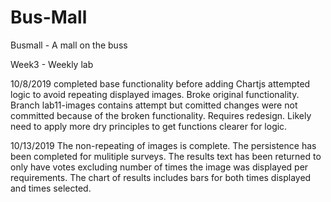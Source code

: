# Bus-Mall
Busmall - A mall on the buss

Week3 - Weekly lab

10/8/2019 completed base functionality before adding Chartjs
attempted logic to avoid repeating displayed images.  Broke original functionality.
Branch lab11-images contains attempt but comitted changes were not committed because of the broken functionality.  Requires redesign.  Likely need to apply more dry principles to get functions clearer for logic.

10/13/2019
The non-repeating of images is complete.  The persistence has been completed for mulitiple surveys.
The results text has been returned to only have votes excluding number of times the image was displayed per requirements.  The chart of results includes bars for both times displayed and times selected.



